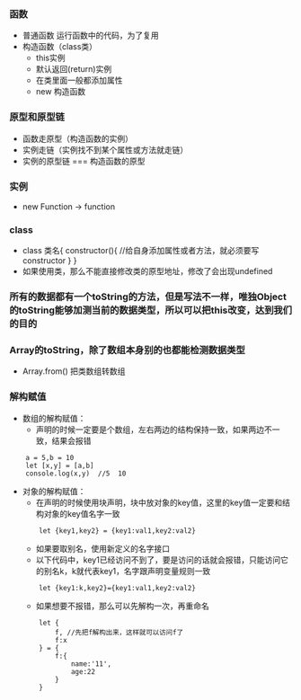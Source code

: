 ### 函数
+ 普通函数
    运行函数中的代码，为了复用
+ 构造函数（class类）
    + this实例
    + 默认返回(return)实例
    + 在类里面一般都添加属性
    + new 构造函数
### 原型和原型链
+ 函数走原型（构造函数的实例）
+ 实例走链（实例找不到某个属性或方法就走链）
+ 实例的原型链 === 构造函数的原型
### 实例
+ new Function -> function
### class
+ class 类名{
    constructor(){
        //给自身添加属性或者方法，就必须要写constructor
    }
}
+ 如果使用类，那么不能直接修改类的原型地址，修改了会出现undefined
### 所有的数据都有一个toString的方法，但是写法不一样，唯独Object的toString能够加测当前的数据类型，所以可以把this改变，达到我们的目的
### Array的toString，除了数组本身别的也都能检测数据类型
+ Array.from()   把类数组转数组
### 解构赋值
+ 数组的解构赋值：
    + 声明的时候一定要是个数组，左右两边的结构保持一致，如果两边不一致，结果会报错
```
    a = 5,b = 10
    let [x,y] = [a,b]
    console.log(x,y)  //5  10
```
+ 对象的解构赋值：
    + 在声明的时候使用块声明，块中放对象的key值，这里的key值一定要和结构对象的key值名字一致
    ```
        let {key1,key2} = {key1:val1,key2:val2}
    ```
    + 如果要取别名，使用新定义的名字接口
    + 以下代码中，key1已经访问不到了，要是访问的话就会报错，只能访问它的别名k，k就代表key1，名字跟声明变量规则一致
    ```
        let {key1:k,key2}={key1:val1,key2:val2}
    ```
    + 如果想要不报错，那么可以先解构一次，再重命名
    ```
        let {
            f, //先把f解构出来，这样就可以访问f了
            f:x
        } = {
            f:{
                name:'11',
                age:22
            }
        }
    ```
